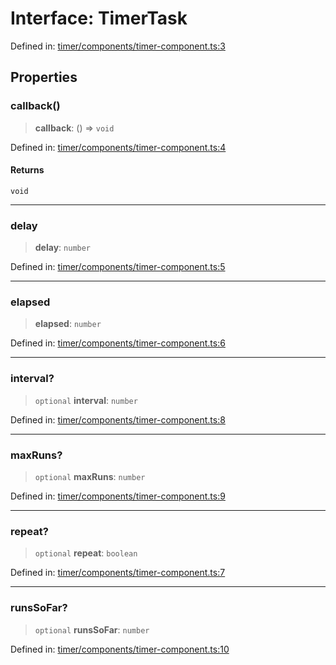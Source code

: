 # Interface: TimerTask

Defined in: [timer/components/timer-component.ts:3](https://github.com/Forge-Game-Engine/Forge/blob/6eae4e51dbdc502818b1c2f3a3ffce9e4a1fd125/src/timer/components/timer-component.ts#L3)

## Properties

### callback()

> **callback**: () => `void`

Defined in: [timer/components/timer-component.ts:4](https://github.com/Forge-Game-Engine/Forge/blob/6eae4e51dbdc502818b1c2f3a3ffce9e4a1fd125/src/timer/components/timer-component.ts#L4)

#### Returns

`void`

***

### delay

> **delay**: `number`

Defined in: [timer/components/timer-component.ts:5](https://github.com/Forge-Game-Engine/Forge/blob/6eae4e51dbdc502818b1c2f3a3ffce9e4a1fd125/src/timer/components/timer-component.ts#L5)

***

### elapsed

> **elapsed**: `number`

Defined in: [timer/components/timer-component.ts:6](https://github.com/Forge-Game-Engine/Forge/blob/6eae4e51dbdc502818b1c2f3a3ffce9e4a1fd125/src/timer/components/timer-component.ts#L6)

***

### interval?

> `optional` **interval**: `number`

Defined in: [timer/components/timer-component.ts:8](https://github.com/Forge-Game-Engine/Forge/blob/6eae4e51dbdc502818b1c2f3a3ffce9e4a1fd125/src/timer/components/timer-component.ts#L8)

***

### maxRuns?

> `optional` **maxRuns**: `number`

Defined in: [timer/components/timer-component.ts:9](https://github.com/Forge-Game-Engine/Forge/blob/6eae4e51dbdc502818b1c2f3a3ffce9e4a1fd125/src/timer/components/timer-component.ts#L9)

***

### repeat?

> `optional` **repeat**: `boolean`

Defined in: [timer/components/timer-component.ts:7](https://github.com/Forge-Game-Engine/Forge/blob/6eae4e51dbdc502818b1c2f3a3ffce9e4a1fd125/src/timer/components/timer-component.ts#L7)

***

### runsSoFar?

> `optional` **runsSoFar**: `number`

Defined in: [timer/components/timer-component.ts:10](https://github.com/Forge-Game-Engine/Forge/blob/6eae4e51dbdc502818b1c2f3a3ffce9e4a1fd125/src/timer/components/timer-component.ts#L10)
